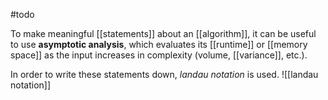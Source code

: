#todo 

To make meaningful [[statements]] about an [[algorithm]], it can be useful to use **asymptotic analysis**, which evaluates its [[runtime]] or [[memory space]] as the input increases in complexity (volume, [[variance]], etc.).

In order to write these statements down, *landau notation* is used.
![[landau notation]]
